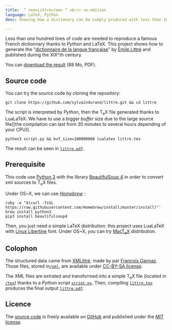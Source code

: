 ```yaml
---
title:  “ <em>Littré</em> ” <br/> re-edition
language: LaTeX, Python
desc: Showing how a dictionary can be simply produced with less than 100 lines of code&#58; getting  <em>XMLittré</em> metadata thanks to a <em>Python</em> script, then compiling with LaTeX.

---
```


Less than one hundred lines of code are needed to reproduce a famous French dictionnary thanks to *Python* and LaTeX. This project shows how to generate the "[dictionnaire de la langue française](http://en.wikipedia.org/wiki/Dictionnaire_de_la_langue_fran%C3%A7aise_%28Littr%C3%A9%29)" by [Émile Littré](http://en.wikipedia.org/wiki/%C3%89mile_Littr%C3%A9) and published during the XIX^th century.

You can [download the result](http://littre.sylvaindurand.org/littre.pdf) (88 Mo, PDF).



## Source code

You can try the source code by cloning the repository:

```
git clone https://github.com/sylvaindurand/littre.git && cd littre
```

The script is interpreted by *Python*, then the <span class="latex">T<sub>e</sub>X</span> file generated thanks to LuaLaTeX. We have to use a bigger *buffer* size due to the large source file[[the compilation can last from 30 minutes to several hours depending of your CPU]].

```
python3 script.py && buf_size=100000000 lualatex littre.tex
```

The result can be seen in [`littre.pdf`](http://littre.sylvaindurand.org/littre.pdf).


## Prerequisite

This code use [Python 3](https://www.python.org/download/releases/3.0/) with the library [BeautifulSoup 4](http://www.crummy.com/software/BeautifulSoup/) in order to convert xml sources to <span class="latex">T<sub>e</sub>X</span> files.

Under OS~X, we can use [*Homebrew*](http://brew.sh/) :

```
ruby -e "$(curl -fsSL https://raw.githubusercontent.com/Homebrew/install/master/install)"`
brew install python3
pip3 install beautifulsoup4
```

Then, you just need a simple LaTeX distribution: this project uses LuaLaTeX with [Linux Libertine](http://www.linuxlibertine.org/) font. Under OS~X, you can try [Mac<span class="latex">T<sub>e</sub>X</span>](https://tug.org/mactex/) distribution.


## Colophon

The structured data came from [XMLittré](https://bitbucket.org/Mytskine/xmlittre-data/src), made by par [François Gannaz](http://littre.org). Those files, stored in[`/xml`](https://github.com/sylvaindurand/littre/tree/gh-pages/xml), are available under [CC-BY-SA license](http://creativecommons.org/licenses/by-sa/3.0).

The XML files are extrated and transformed into a simple  <span class="latex">T<sub>e</sub>X</span> file (located in [`/tex`](https://github.com/sylvaindurand/littre/tree/gh-pages/tex)) thanks to a *Python* script [`script.py`](https://github.com/sylvaindurand/littre/blob/gh-pages/script.py). Then, compiling [`littre.tex`](https://github.com/sylvaindurand/littre/blob/gh-pages/littre.tex) produces the final output [`littre.pdf`](http://littre.sylvaindurand.org/littre.pdf).


## Licence

The [source code](https://github.com/sylvaindurand/littre) is freely available on [GitHub](https://github.com/sylvaindurand/littre) and published under the [MIT license](http://opensource.org/licenses/MIT).

